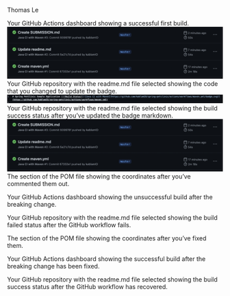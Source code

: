 Thomas Le 

Your GitHub Actions dashboard showing a successful first build.
![Screen Capture #1](images/firstbuild.png)
Your GitHub repository with the readme.md file selected showing the code that you
changed to update the badge.
![Screen Capture #2](images/readmereplace.png)
Your GitHub repository with the readme.md file selected showing the build success
status after you’ve updated the badge markdown.
![Screen Capture #3](images/firstbuild.png)
The section of the POM file showing the coordinates after you’ve commented them
out.

Your GitHub Actions dashboard showing the unsuccessful build after the breaking
change.

Your GitHub repository with the readme.md file selected showing the build failed
status after the GitHub workflow fails.

The section of the POM file showing the coordinates after you’ve fixed them.

Your GitHub Actions dashboard showing the successful build after the breaking
change has been fixed.

Your GitHub repository with the readme.md file selected showing the build success
status after the GitHub workflow has recovered.
